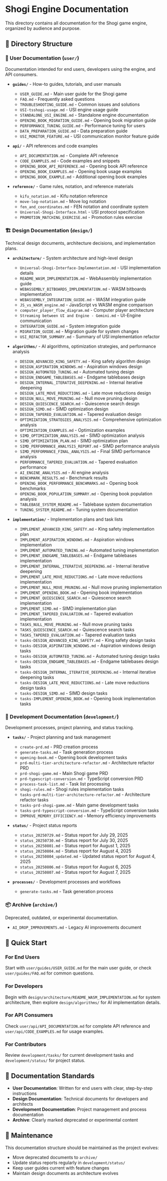 # Shogi Engine Documentation

This directory contains all documentation for the Shogi game engine, organized by audience and purpose.

## 📁 Directory Structure

### 👥 User Documentation (`user/`)
Documentation intended for end users, developers using the engine, and API consumers.

- **`guides/`** - How-to guides, tutorials, and user manuals
  - `USER_GUIDE.md` - Main user guide for the Shogi game
  - `FAQ.md` - Frequently asked questions
  - `TROUBLESHOOTING_GUIDE.md` - Common issues and solutions
  - `USI-tsshogi-usage.md` - USI engine usage guide
  - `STANDALONE_USI_ENGINE.md` - Standalone engine documentation
  - `OPENING_BOOK_MIGRATION_GUIDE.md` - Opening book migration guide
  - `PERFORMANCE_TUNING_GUIDE.md` - Performance tuning for users
  - `DATA_PREPARATION_GUIDE.md` - Data preparation guide
  - `USI_MONITOR_FEATURE.md` - USI communication monitor feature guide

- **`api/`** - API references and code examples
  - `API_DOCUMENTATION.md` - Complete API reference
  - `CODE_EXAMPLES.md` - Code examples and snippets
  - `OPENING_BOOK_API_REFERENCE.md` - Opening book API reference
  - `OPENING_BOOK_EXAMPLES.md` - Opening book usage examples
  - `OPENING_BOOK_EXAMPLE.md` - Additional opening book examples

- **`reference/`** - Game rules, notation, and reference materials
  - `kifu_notation.md` - Kifu notation reference
  - `move-log-notation.md` - Move log notation
  - `fen_and_coordinates.md` - FEN notation and coordinate system
  - `Universal-Shogi-Interface.html` - USI protocol specification
  - `PROMOTION_MATCHING_EXERCISE.md` - Promotion rules exercise

### 🏗️ Design Documentation (`design/`)
Technical design documents, architecture decisions, and implementation plans.

- **`architecture/`** - System architecture and high-level design
  - `Universal-Shogi-Interface-Implementation.md` - USI implementation details
  - `README_WASM_IMPLEMENTATION.md` - WebAssembly implementation guide
  - `WEBASSEMBLY_BITBOARDS_IMPLEMENTATION.md` - WASM bitboards implementation
  - `WEBASSEMBLY_INTEGRATION_GUIDE.md` - WASM integration guide
  - `JS_vs_WASM_engine.md` - JavaScript vs WASM engine comparison
  - `computer_player_flow_diagram.md` - Computer player architecture
  - `Streaming between UI and Engine - Gemini.md` - UI-Engine communication
  - `INTEGRATION_GUIDE.md` - System integration guide
  - `MIGRATION_GUIDE.md` - Migration guide for system changes
  - `USI_REFACTOR_SUMMARY.md` - Summary of USI implementation refactor

- **`algorithms/`** - AI algorithms, optimization strategies, and performance analysis
  - `DESIGN_ADVANCED_KING_SAFETY.md` - King safety algorithm design
  - `DESIGN_ASPIRATION_WINDOWS.md` - Aspiration windows design
  - `DESIGN_AUTOMATED_TUNING.md` - Automated tuning design
  - `DESIGN_ENDGAME_TABLEBASES.md` - Endgame tablebases design
  - `DESIGN_INTERNAL_ITERATIVE_DEEPENING.md` - Internal iterative deepening
  - `DESIGN_LATE_MOVE_REDUCTIONS.md` - Late move reductions design
  - `DESIGN_NULL_MOVE_PRUNING.md` - Null move pruning design
  - `DESIGN_QUIESCENCE_SEARCH.md` - Quiescence search design
  - `DESIGN_SIMD.md` - SIMD optimization design
  - `DESIGN_TAPERED_EVALUATION.md` - Tapered evaluation design
  - `OPTIMIZATION_STRATEGIES_ANALYSIS.md` - Comprehensive optimization analysis
  - `OPTIMIZATION_EXAMPLES.md` - Optimization examples
  - `SIMD_OPTIMIZATION_ANALYSIS.md` - SIMD optimization analysis
  - `SIMD_OPTIMIZATION_PLAN.md` - SIMD optimization plan
  - `SIMD_PERFORMANCE_ANALYSIS_REPORT.md` - SIMD performance analysis
  - `SIMD_PERFORMANCE_FINAL_ANALYSIS.md` - Final SIMD performance analysis
  - `PERFORMANCE_TAPERED_EVALUATION.md` - Tapered evaluation performance
  - `AI_ENGINE_ANALYSIS.md` - AI engine analysis
  - `BENCHMARK_RESULTS.md` - Benchmark results
  - `OPENING_BOOK_PERFORMANCE_BENCHMARKS.md` - Opening book benchmarks
  - `OPENING_BOOK_POPULATION_SUMMARY.md` - Opening book population analysis
  - `TABLEBASE_SYSTEM_README.md` - Tablebase system documentation
  - `TUNING_SYSTEM_README.md` - Tuning system documentation

- **`implementation/`** - Implementation plans and task lists
  - `IMPLEMENT_ADVANCED_KING_SAFETY.md` - King safety implementation plan
  - `IMPLEMENT_ASPIRATION_WINDOWS.md` - Aspiration windows implementation
  - `IMPLEMENT_AUTOMATED_TUNING.md` - Automated tuning implementation
  - `IMPLEMENT_ENDGAME_TABLEBASES.md` - Endgame tablebases implementation
  - `IMPLEMENT_INTERNAL_ITERATIVE_DEEPENING.md` - Internal iterative deepening
  - `IMPLEMENT_LATE_MOVE_REDUCTIONS.md` - Late move reductions implementation
  - `IMPLEMENT_NULL_MOVE_PRUNING.md` - Null move pruning implementation
  - `IMPLEMENT_OPENING_BOOK.md` - Opening book implementation
  - `IMPLEMENT_QUIESCENCE_SEARCH.md` - Quiescence search implementation
  - `IMPLEMENT_SIMD.md` - SIMD implementation plan
  - `IMPLEMENT_TAPERED_EVALUATION.md` - Tapered evaluation implementation
  - `TASKS_NULL_MOVE_PRUNING.md` - Null move pruning tasks
  - `TASKS_QUIESCENCE_SEARCH.md` - Quiescence search tasks
  - `TASKS_TAPERED_EVALUATION.md` - Tapered evaluation tasks
  - `tasks-DESIGN_ADVANCED_KING_SAFETY.md` - King safety design tasks
  - `tasks-DESIGN_ASPIRATION_WINDOWS.md` - Aspiration windows design tasks
  - `tasks-DESIGN_AUTOMATED_TUNING.md` - Automated tuning design tasks
  - `tasks-DESIGN_ENDGAME_TABLEBASES.md` - Endgame tablebases design tasks
  - `tasks-DESIGN_INTERNAL_ITERATIVE_DEEPENING.md` - Internal iterative deepening tasks
  - `tasks-DESIGN_LATE_MOVE_REDUCTIONS.md` - Late move reductions design tasks
  - `tasks-DESIGN_SIMD.md` - SIMD design tasks
  - `tasks-IMPLEMENT_OPENING_BOOK.md` - Opening book implementation tasks

### 🔧 Development Documentation (`development/`)
Development processes, project planning, and status tracking.

- **`tasks/`** - Project planning and task management
  - `create-prd.md` - PRD creation process
  - `generate-tasks.md` - Task generation process
  - `opening-book.md` - Opening book development tasks
  - `prd-multi-tier-architecture-refactor.md` - Architecture refactor PRD
  - `prd-shogi-game.md` - Main Shogi game PRD
  - `prd-typescript-conversion.md` - TypeScript conversion PRD
  - `process-task-list.md` - Task list processing
  - `shogi-rules.md` - Shogi rules implementation tasks
  - `tasks-prd-multi-tier-architecture-refactor.md` - Architecture refactor tasks
  - `tasks-prd-shogi-game.md` - Main game development tasks
  - `tasks-prd-typescript-conversion.md` - TypeScript conversion tasks
  - `IMPROVE_MEMORY_EFFICIENCY.md` - Memory efficiency improvements

- **`status/`** - Project status reports
  - `status_20250729.md` - Status report for July 29, 2025
  - `status_20250730.md` - Status report for July 30, 2025
  - `status_20250801.md` - Status report for August 1, 2025
  - `status_20250804.md` - Status report for August 4, 2025
  - `status_20250804_updated.md` - Updated status report for August 4, 2025
  - `status_20250806.md` - Status report for August 6, 2025
  - `status_20250807.md` - Status report for August 7, 2025

- **`processes/`** - Development processes and workflows
  - `generate-tasks.md` - Task generation process

### 📦 Archive (`archive/`)
Deprecated, outdated, or experimental documentation.

- `AI_DROP_IMPROVEMENTS.md` - Legacy AI improvements document

## 🚀 Quick Start

### For End Users
Start with `user/guides/USER_GUIDE.md` for the main user guide, or check `user/guides/FAQ.md` for common questions.

### For Developers
Begin with `design/architecture/README_WASM_IMPLEMENTATION.md` for system architecture, then explore `design/algorithms/` for AI implementation details.

### For API Consumers
Check `user/api/API_DOCUMENTATION.md` for complete API reference and `user/api/CODE_EXAMPLES.md` for usage examples.

### For Contributors
Review `development/tasks/` for current development tasks and `development/status/` for project status.

## 📝 Documentation Standards

- **User Documentation**: Written for end users with clear, step-by-step instructions
- **Design Documentation**: Technical documents for developers and architects
- **Development Documentation**: Project management and process documentation
- **Archive**: Clearly marked deprecated or experimental content

## 🔄 Maintenance

This documentation structure should be maintained as the project evolves:
- Move deprecated documents to `archive/`
- Update status reports regularly in `development/status/`
- Keep user guides current with feature changes
- Maintain design documents as architecture evolves
